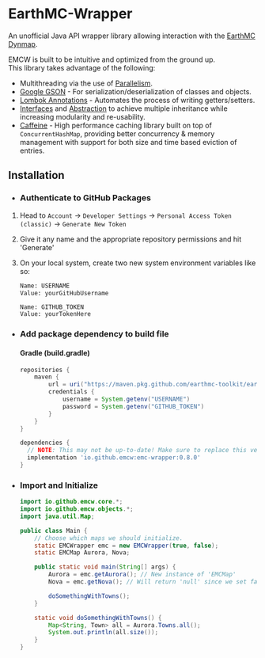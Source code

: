 # EarthMC-Wrapper
An unofficial Java API wrapper library allowing interaction with the [EarthMC Dynmap](https://earthmc.net/map/aurora/).

EMCW is built to be intuitive and optimized from the ground up.
<br>This library takes advantage of the following:
- Multithreading via the use of [Parallelism](https://docs.oracle.com/javase/tutorial/collections/streams/parallelism.html).
- [Google GSON](https://github.com/google/gson) - For serialization/deserialization of classes and objects.
- [Lombok Annotations](https://github.com/projectlombok/lombok) - Automates the process of writing getters/setters.
- [Interfaces](https://docs.oracle.com/javase/tutorial/java/IandI/createinterface.html) and [Abstraction](https://docs.oracle.com/javase/tutorial/java/IandI/abstract.html) to achieve multiple inheritance while increasing modularity and re-usability.
- [Caffeine](https://github.com/ben-manes/caffeine) - High performance caching library built on top of `ConcurrentHashMap`, providing better concurrency & memory management with support for both size and time based eviction of entries.
## Installation
- ### Authenticate to GitHub Packages
1. Head to `Account` -> `Developer Settings` -> `Personal Access Token (classic)` -> `Generate New Token`
2. Give it any name and the appropriate repository permissions and hit 'Generate'
3. On your local system, create two new system environment variables like so:
    ```txt
    Name: USERNAME
    Value: yourGitHubUsername
    ```
   
    ```
    Name: GITHUB_TOKEN
    Value: yourTokenHere
    ```

- ### Add package dependency to build file
    #### Gradle (build.gradle)

    ```gradle
    repositories {
        maven {
            url = uri("https://maven.pkg.github.com/earthmc-toolkit/earthmc-wrapper")
            credentials {
                username = System.getenv("USERNAME")
                password = System.getenv("GITHUB_TOKEN")
            }
        }
    }

    dependencies {
      // NOTE: This may not be up-to-date! Make sure to replace this version with the latest.
      implementation 'io.github.emcw:emc-wrapper:0.8.0'
    }
    ```

- ### Import and Initialize

    ```java
    import io.github.emcw.core.*;
    import io.github.emcw.objects.*;
    import java.util.Map;

    public class Main {
        // Choose which maps we should initialize.
        static EMCWrapper emc = new EMCWrapper(true, false);
        static EMCMap Aurora, Nova;
  
        public static void main(String[] args) {
            Aurora = emc.getAurora(); // New instance of 'EMCMap'
            Nova = emc.getNova(); // Will return 'null' since we set false
  
            doSomethingWithTowns();
        }
  
        static void doSomethingWithTowns() {
            Map<String, Town> all = Aurora.Towns.all();
            System.out.println(all.size());
        }
    }
    ```
